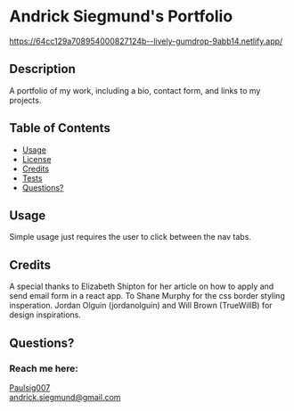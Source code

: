 # Andrick Siegmund's Portfolio

https://64cc129a708954000827124b--lively-gumdrop-9abb14.netlify.app/

## Description

A portfolio of my work, including a bio, contact form, and links to my projects.

## Table of Contents

- [Usage](#usage)
- [License](#license)
- [Credits](#credits)
- [Tests](#tests)
- [Questions?](#questions)

## Usage

Simple usage just requires the user to click between the nav tabs.

## Credits

A special thanks to Elizabeth Shipton for her article on how to apply and send email form in a react app.
To Shane Murphy for the css border styling insperation.
Jordan Olguin (jordanolguin) and Will Brown (TrueWillB) for design inspirations.

## Questions?

### Reach me here:

[Paulsig007](https://github.com/Paulsig007)  
 andrick.siegmund@gmail.com
